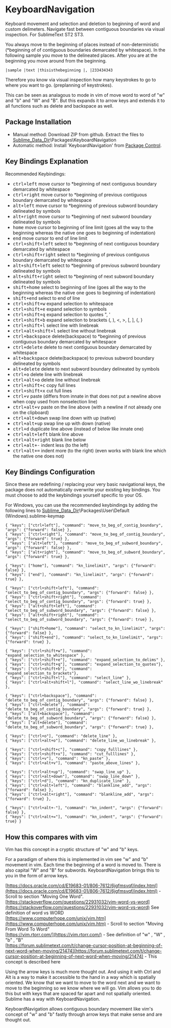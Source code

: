 # KeyboardNavigation
Keyboard movement and selection and deletion to beginning of word and custom delimeters. Navigate fast between contiguous boundaries via visual inspection. For SublimeText ST2 ST3.

You always move to the beginning of places instead of non-deterministic (*beginning of of contiguous boundaries demarcated by whitespace). In the following sample you move to the delineated places. After you are at the beginning you move around from the beginning.

    |sample |text |thisisthebeginning |, |233434343

Therefore you know via visual inspection how many keystrokes to go to where you want to go. (preplanning of keystrokes).

This can be seen as analagous to mode in vim of move word to word of "w" and "b" and "W" and "B". But this expands it to arrow keys and extends it to all functions such as delete and backspace as well.

## Package Installation
* Manual method: Download ZIP from github. Extract the files to [Sublime_Data_Dir](http://docs.sublimetext.info/en/latest/basic_concepts.html#the-data-directory)\Packages\KeyboardNavigation
* Automatic method: Install 'KeyboardNavigation' from [Package Control](http://packagecontrol.io).

## Key Bindings Explanation
Recommended Keybindings:
* <kbd>ctrl+left</kbd> move cursor to *beginning of next contiguous boundary demarcated by whitespace
* <kbd>ctrl+right</kbd> move cursor to *beginning of previous contiguous boundary demarcated by whitespace
* <kbd>alt+left</kbd> move cursor to *beginning of previous subword boundary delineated by symbols
* <kbd>alt+right</kbd> move cursor to *beginning of next subword boundary delineated by symbols
* <kbd>home</kbd> move cursor to beginning of line limit (goes all the way to the beginning whereas the native one goes to beginning of indentation)
* <kbd>end</kbd> move cursor to end of line limit
* <kbd>ctrl+shift+left</kbd> select to *beginning of next contiguous boundary demarcated by whitespace
* <kbd>ctrl+shift+right</kbd> select to *beginning of previous contiguous boundary demarcated by whitespace
* <kbd>alt+shift+left</kbd> select to *beginning of previous subword boundary delineated by symbols
* <kbd>alt+shift+right</kbd> select to *beginning of next subword boundary delineated by symbols
* <kbd>shift+home</kbd> select to beginning of line (goes all the way to the beginning whereas the native one goes to beginning of indentation)
* <kbd>shift+end</kbd> select to end of line
* <kbd>ctrl+shift+w</kbd> expand selection to whitespace
* <kbd>ctrl+shift+e</kbd> expand selection to symbols
* <kbd>ctrl+shift+q</kbd> expand selection to quotes ", '
* <kbd>ctrl+shift+b</kbd> expand selection to brackets (, ), <, >, [, ], {, }
* <kbd>ctrl+shift+l</kbd> select line with linebreak
* <kbd>ctrl+alt+shift+l</kbd> select line without linebreak
* <kbd>ctrl+backspace</kbd> delete(backspace) to *beginning of previous contiguous boundary demarcated by whitespace
* <kbd>ctrl+delete</kbd> delete to next contiguous boundary demarcated by whitespace
* <kbd>alt+backspace</kbd> delete(backspace) to previous subword boundary delineated by symbols
* <kbd>alt+delete</kbd> delete to next subword boundary delineated by symbols
* <kbd>ctrl+o</kbd> delete line with linebreak
* <kbd>ctrl+alt+o</kbd> delete line without linebreak
* <kbd>ctrl+shift+c</kbd> copy full lines
* <kbd>ctrl+shift+x</kbd> cut full lines
* <kbd>ctrl+v</kbd> paste (differs from innate in that does not put a newline above when copy used from nonselection line)
* <kbd>ctrl+alt+v</kbd> paste on the line above (with a newline if not already one on the clipboard)
* <kbd>ctrl+alt+down</kbd> swap line down with up (native)
* <kbd>ctrl+alt+up</kbd> swap line up with down (native)
* <kbd>ctrl+d</kbd> duplicate line above (instead of below like innate one)
* <kbd>ctrl+alt+left</kbd> blank line above
* <kbd>ctrl+alt+right</kbd> blank line below
* <kbd>ctrl+alt+-</kbd> indent less (to the left)
* <kbd>ctrl+alt+=</kbd> indent more (to the right) (even works with blank line which the native one does not)

## Key Bindings Configuration
Since these are redefining / replacing your very basic navigational keys, the package does not automatically overwrite your existing key bindings. You must choose to add the keybindings yourself specific to your OS.

For Windows, you can use the recommended keybindings by adding the following lines to [Sublime_Data_Dir](http://docs.sublimetext.info/en/latest/basic_concepts.html#the-data-directory)\Packages\User\Default (Windows).sublime-keymap
```
{ "keys": ["ctrl+left"], "command": "move_to_beg_of_contig_boundary", "args": {"forward": false} },
{ "keys": ["ctrl+right"], "command": "move_to_beg_of_contig_boundary", "args": {"forward": true} },
{ "keys": ["alt+left"], "command": "move_to_beg_of_subword_boundary", "args": {"forward": false} },
{ "keys": ["alt+right"], "command": "move_to_beg_of_subword_boundary", "args": {"forward": true} },

{ "keys": ["home"], "command": "kn_linelimit", "args": {"forward": false} },
{ "keys": ["end"], "command": "kn_linelimit", "args": {"forward": true} },

{ "keys": ["ctrl+shift+left"], "command": "select_to_beg_of_contig_boundary", "args": {"forward": false} },
{ "keys": ["ctrl+shift+right"], "command": "select_to_beg_of_contig_boundary", "args": {"forward": true} },
{ "keys": ["alt+shift+left"], "command": "select_to_beg_of_subword_boundary", "args": {"forward": false} },
{ "keys": ["alt+shift+right"], "command": "select_to_beg_of_subword_boundary", "args": {"forward": true} },

{ "keys": ["shift+home"], "command": "select_to_kn_linelimit", "args": {"forward": false} },
{ "keys": ["shift+end"], "command": "select_to_kn_linelimit", "args": {"forward": true} },

{ "keys": ["ctrl+shift+w"], "command": "expand_selection_to_whitespace" },
{ "keys": ["ctrl+shift+e"], "command": "expand_selection_to_delims" },
{ "keys": ["ctrl+shift+q"], "command": "expand_selection_to_quotes"},
{ "keys": ["ctrl+shift+b"], "command": "expand_selection_to_brackets"},
{ "keys": ["ctrl+shift+l"], "command": "select_line" },
{ "keys": ["ctrl+alt+shift+l"], "command": "select_line_wo_linebreak" },

{ "keys": ["ctrl+backspace"], "command": "delete_to_beg_of_contig_boundary", "args": {"forward": false} },
{ "keys": ["ctrl+delete"], "command": "delete_to_beg_of_contig_boundary", "args": {"forward": true} },
{ "keys": ["alt+backspace"], "command": "delete_to_beg_of_subword_boundary", "args": {"forward": false} },
{ "keys": ["alt+delete"], "command": "delete_to_beg_of_subword_boundary", "args": {"forward": true} },

{ "keys": ["ctrl+o"], "command": "delete_line" },
{ "keys": ["ctrl+alt+o"], "command": "delete_line_wo_linebreak" },

{ "keys": ["ctrl+shift+c"], "command": "copy_fulllines" },
{ "keys": ["ctrl+shift+x"], "command": "cut_fulllines" },
{ "keys": ["ctrl+v"], "command": "kn_paste" },
{ "keys": ["ctrl+alt+v"], "command": "paste_above_lines" },

{ "keys": ["ctrl+alt+up"], "command": "swap_line_up" },
{ "keys": ["ctrl+alt+down"], "command": "swap_line_down" },
{ "keys": ["ctrl+d"], "command": "kn_duplicate_line" },
{ "keys": ["ctrl+alt+left"], "command": "blankline_add", "args": {"forward": false} },
{ "keys": ["ctrl+alt+right"], "command": "blankline_add", "args": {"forward": true} },

{ "keys": ["ctrl+alt+-"], "command": "kn_indent", "args": {"forward": false} },
{ "keys": ["ctrl+alt+="], "command": "kn_indent", "args": {"forward": true} }
```
## How this compares with vim
Vim has this concept in a cryptic structure of "w" and "b" keys.

For a paradigm of where this is implemented in vim see "w" and "b" movement in vim. Each time the beginning of a word is moved to. There is also capital "W" and "B" for subwords. KeyboardNavigation brings this to you in the form of arrow keys.

[https://docs.oracle.com/cd/E19683-01/806-7612/6jgfmsvqf/index.html](https://docs.oracle.com/cd/E19683-01/806-7612/6jgfmsvqf/index.html) - Scroll to section "Moving One Word".  
[https://stackoverflow.com/questions/22931032/vim-word-vs-word](https://stackoverflow.com/questions/22931032/vim-word-vs-word) See definition of word vs WORD  
[https://www.computerhope.com/unix/vim.htm](https://www.computerhope.com/unix/vim.htm) - Scroll to section "Moving From Word To Word"  
[https://vim.rtorr.com/](https://vim.rtorr.com/) - See definition of "w" , "W" , "b" , "B"  
[https://forum.sublimetext.com/t/change-cursor-position-at-beginning-of-next-word-when-moving/21474](https://forum.sublimetext.com/t/change-cursor-position-at-beginning-of-next-word-when-moving/21474) - This concept is described here

Using the arrow keys is much more thought out. And using it with Ctrl and Alt is a way to make it accessible to the hand in a way which is spatially oriented. We know that we want to move to the word next and we want to move to the beginning so we know where we will go. Vim allows you to do this but with keys that are spaced far apart and not spatially oriented. Sublime has a way with KeyboardNavigation.

KeyboardNavigation allows contiguous boundary movement like vim's concept of "w" and "b" fastly through arrow keys that make sense and are thought out.
